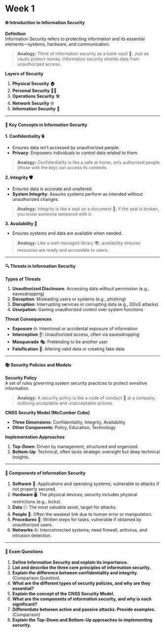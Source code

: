 # Week 1

#### **🌐 Introduction to Information Security**

**Definition**\
Information Security refers to protecting information and its essential elements—systems, hardware, and communication.

> **Analogy:** Think of information security as a bank vault 🏦. Just as vaults protect money, information security shields data from unauthorized access.

**Layers of Security**

1. **Physical Security** 🏠
2. **Personal Security** 🧑‍💼
3. **Operations Security** 🛠️
4. **Network Security** 🌐
5. **Information Security** 🔐

***

#### **🔐 Key Concepts in Information Security**

**1. Confidentiality 🔒**

* Ensures data isn't accessed by unauthorized people.
* **Privacy**: Empowers individuals to control data related to them.

> **Analogy:** Confidentiality is like a safe at home; only authorized people (those with the key) can access its contents.

**2. Integrity 🛡️**

* Ensures data is accurate and unaltered.
* **System Integrity**: Assures systems perform as intended without unauthorized changes.

> **Analogy:** Integrity is like a seal on a document 📜; if the seal is broken, you know someone tampered with it.

**3. Availability 📶**

* Ensures systems and data are available when needed.

> **Analogy:** Like a well-managed library 📚, availability ensures resources are ready and accessible to users.

***

#### **🔍 Threats in Information Security**

**Types of Threats**

1. **Unauthorized Disclosure**: Accessing data without permission (e.g., eavesdropping)
2. **Deception**: Misleading users or systems (e.g., phishing)
3. **Disruption**: Interrupting services or corrupting data (e.g., DDoS attacks)
4. **Usurpation**: Gaining unauthorized control over system functions

**Threat Consequences**

* **Exposure** 🌐: Intentional or accidental exposure of information
* **Interception** 👂: Unauthorized access, often via eavesdropping
* **Masquerade** 🎭: Pretending to be another user
* **Falsification** 🔄: Altering valid data or creating fake data

***

#### **📚 Security Policies and Models**

**Security Policy**\
A set of rules governing system security practices to protect sensitive information.

> **Analogy:** A security policy is like a code of conduct 🤝 at a company, outlining acceptable and unacceptable actions.

**CNSS Security Model (McCumber Cube)**

* **Three Dimensions**: Confidentiality, Integrity, Availability
* **Other Components**: Policy, Education, Technology

**Implementation Approaches**

1. **Top-Down**: Driven by management, structured and organized.
2. **Bottom-Up**: Technical, often lacks strategic oversight but deep technical insights.

***

#### **🧩 Components of Information Security**

1. **Software** 💾: Applications and operating systems; vulnerable to attacks if not properly secured.
2. **Hardware** 🖥️: The physical devices; security includes physical restrictions (e.g., locks).
3. **Data** 🗄️: The most valuable asset, target for attacks.
4. **People** 🧑: Often the weakest link due to human error or manipulation.
5. **Procedures** 📝: Written steps for tasks, vulnerable if obtained by unauthorized users.
6. **Networks** 🌐: Interconnected systems; need firewall, antivirus, and intrusion detection.

***

#### **📄 Exam Questions**

1. **Define Information Security and explain its importance.**
2. **List and describe the three core principles of information security.**
3. **Explain the difference between confidentiality and integrity.** (Comparison Question)
4. **What are the different types of security policies, and why are they essential?**
5. **Explain the concept of the CNSS Security Model.**
6. **What are the components of information security, and why is each significant?**
7. **Differentiate between active and passive attacks. Provide examples.** (Comparison)
8. **Explain the Top-Down and Bottom-Up approaches to implementing security.**
